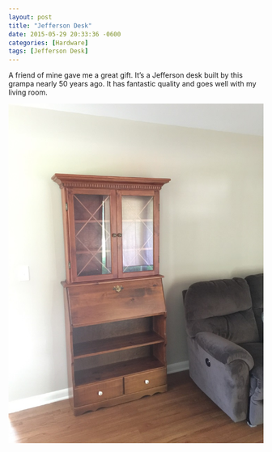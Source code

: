 ```yaml
---
layout: post
title: "Jefferson Desk"
date: 2015-05-29 20:33:36 -0600
categories: [Hardware]
tags: [Jefferson Desk]
---
```


A friend of mine gave me a great gift. It’s a Jefferson desk built by this grampa nearly 50 years ago. It has fantastic quality and goes well with my living room.

![pic](/assets/2015/05/jefferson_desk1.jpg)
